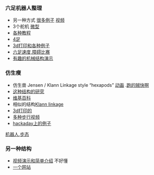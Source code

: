 ### 六足机器人整理

* 另一种方式 [很多例子](http://www.orangenarwhals.com/tag/hexapod/page/7/)  [视频](https://www.youtube.com/watch?v=is7x_atNl94)
* 3个舵机 [微型](https://www.pololu.com/docs/0J42)
* [各种教程](https://hackaday.io/project/770-stubby-the-teaching-hexapod)
* [4足](http://www.thingiverse.com/thing:30088)
* [3d打印和各种例子](http://www.thingiverse.com/search/page:2?q=hexapod&sa=)
* [六足速度,障碍比赛](https://www.youtube.com/watch?v=-Soq9qpK5Ac)
* [有趣的机械结构演示](http://www.mekanizmalar.com/index.html)

### 仿生瘦

* 仿生兽 Jensen / Klann Linkage style “hexapods” [动画](https://www.youtube.com/watch?v=WsRVu8BoSN4) .[跑的贼快啊](https://www.youtube.com/watch?v=4XiRxNkZleY)
* [这种结构的研究](http://www.mechanicalspider.com/comparison.html)
* [维基百科](https://en.wikipedia.org/wiki/Jansen%27s_linkage)
* 相似的结构[Klann linkage](https://en.wikipedia.org/wiki/Klann_linkage)
* [3d打印的](http://www.instructables.com/id/3D-Printed-Walking-Robot-Klann-Linkage/)
* [多种步行视频](http://www.armure.ch/WALKING.htm)
* [hackaday上的例子](http://hackaday.com/2015/08/26/sphero-riding-strandbeest-is-a-robot-with-an-exoskeleton/)

[机器人,步态](http://www.projectbiped.com/updates/blog)

### 另一种结构

* [视频演示和简单介绍](https://www.youtube.com/watch?v=is7x_atNl94) 不好懂
* [一个网站](http://www.tampabay.com/news/science/inventor-builds-a-robot-large-enough-to-ride-in/432472)
